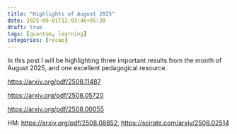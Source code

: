 ```yaml
---
title: "Highlights of August 2025"
date: 2025-09-01T12:03:46+05:30
draft: true
tags: [quantum, learning]
categories: [recap]
---
```


In this post I will be highlighting three important results from the month of August 2025, and one excellent pedagogical resource.

https://arxiv.org/pdf/2508.11487

https://arxiv.org/pdf/2508.05720

https://arxiv.org/pdf/2508.00055

HM: https://arxiv.org/pdf/2508.08852, https://scirate.com/arxiv/2508.02514
